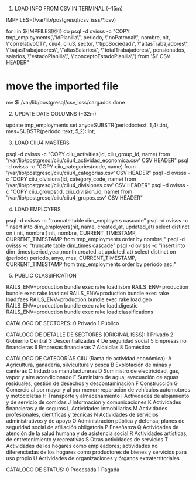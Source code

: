1. LOAD INFO FROM CSV IN TERMINAL (~15m)

IMPFILES=(/var/lib/postgresql/csv_isss/*.csv)

for i in ${IMPFILES[@]}
do
  psql -d ovisss -c "COPY tmp_employments(\"idPlanilla\", periodo, \"noPatronal\", nombre, nit, \"correlativoCT\", ciiu4, ciiu3, sector, \"tipoSociedad\", \"altasTrabajadores\", \"bajasTrabajadores\", \"altasSalarios\", \"totalTrabajadores\", pensionados, salarios, \"estadoPlanilla\", \"conceptoEstadoPlanilla\") from '$i' CSV HEADER"
  # move the imported file
  mv $i /var/lib/postgresql/csv_isss/cargados
done

2. UPDATE DATE COLUMNS (~32m)

update tmp_employments set anyo=SUBSTR(periodo::text, 1,4)::int, mes=SUBSTR(periodo::text, 5,2)::int;

3. LOAD CIIU4 MASTERS

psql -d ovisss -c "COPY ciiu_activities(id, ciiu_group_id, name) from '/var/lib/postgresql/ciiu/ciiu4_actividad_economica.csv' CSV HEADER"
psql -d ovisss -c "COPY ciiu_categories(code, name) from '/var/lib/postgresql/ciiu/ciiu4_categorias.csv' CSV HEADER"
psql -d ovisss -c "COPY ciiu_divisions(id, category_code, name) from '/var/lib/postgresql/ciiu/ciiu4_divisiones.csv' CSV HEADER"
psql -d ovisss -c "COPY ciiu_groups(id, ciiu_division_id, name) from '/var/lib/postgresql/ciiu/ciiu4_grupos.csv' CSV HEADER"

4. LOAD EMPLOYERS

psql -d ovisss -c "truncate table dim_employers cascade"
psql -d ovisss -c "insert into dim_employers(nit, name, created_at, updated_at) select distinct on ( nit, nombre ) nit, nombre, CURRENT_TIMESTAMP, CURRENT_TIMESTAMP from tmp_employments order by nombre;"
psql -d ovisss -c "truncate table dim_times cascade"
psql -d ovisss -c "insert into dim_times(period,year,month,created_at,updated_at) select distinct on (periodo) periodo, anyo, mes, CURRENT_TIMESTAMP, CURRENT_TIMESTAMP from tmp_employments order by periodo asc;"

5. PUBLIC CLASSIFICATION

RAILS_ENV=production bundle exec rake load:isbm
RAILS_ENV=production bundle exec rake load:cel
RAILS_ENV=production bundle exec rake load:faes
RAILS_ENV=production bundle exec rake load:geo
RAILS_ENV=production bundle exec rake load:digestic
RAILS_ENV=production bundle exec rake load:classifications



CATÁLOGO DE SECTORES:
0 Privado
1 Público

CATÁLOGO DE DETALLE DE SECTORES (ORIGINAL ISSS):
1 Privado
2 Gobierno Central
3 Descentralizadas
4 De seguridad social
5 Empresas no financieras
6 Empresas financieras
7 Alcaldías
8 Doméstico

CATÁLOGO DE CATEGORÍAS CIIU (Rama de actividad económica):
A	Agricultura, ganadería, silvicultura y pesca
B	Explotación de minas y canteras
C	Industrias manufactureras
D	Suministro de electricidad, gas, vapor y aire acondicionado
E	Suministro de agua; evacuación de aguas residuales, gestión de desechos y descontaminación
F	Construcción
G	Comercio al por mayor y al por menor; reparación de vehículos automotores y motocicletas
H	Transporte y almacenamiento
I	Actividades de alojamiento y de servicio de comidas
J	Información y comunicaciones
K	Actividades financieras y de seguros
L	Actividades inmobiliarias
M	Actividades profesionales, científicas y técnicas
N	Actividades de servicios administrativos y de apoyo
O	Administración pública y defensa; planes de seguridad social de afiliación obligatoria
P	Enseñanza
Q	Actividades de atención de la salud humana y de asistencia social
R	Actividades artísticas, de entretenimiento y recreativas
S	Otras actividades de servicios
T	Actividades de los hogares como empleadores; actividades no diferenciadas de los hogares como productores de bienes y servicios para uso propio
U	Actividades de organizaciones y órganos extraterritoriales

CATALOGO DE STATUS:
0 Procesada
1 Pagada
